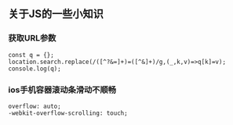 ## 关于JS的一些小知识

### 获取URL参数

```
const q = {};
location.search.replace(/([^?&=]+)=([^&]+)/g,(_,k,v)=>q[k]=v);
console.log(q);
```

### ios手机容器滚动条滑动不顺畅

```
overflow: auto;
-webkit-overflow-scrolling: touch;
```
